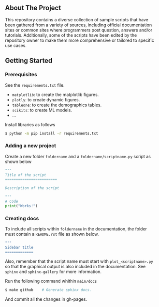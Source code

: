 ## About The Project

This repository contains a diverse collection of sample scripts that have been 
gathered from a variety of sources, including official documentation sites or 
common sites where programmers post question, answers and/or tutorials. Additionally, 
some of the scripts have been edited by the repository owner to make them more 
comprehensive or tailored to specific use cases.

## Getting Started

### Prerequisites

See the `requirements.txt` file.

* `matplotlib`: to create the matplotlib figures.
* `plotly`: to create dynamic figures.
* `tableone`: to create the demographics tables.
* `scikits`: to create ML models.
* ...

Install libraries as follows

```sh
$ python -m pip install -r requirements.txt
```

### Adding a new project

Create a new folder `foldername` and a `foldername/scriptname.py` script as shown below

```python
"""
Title of the script
========================

Description of the script

"""
# Code
print("Works!")
```


### Creating docs

To include all scripts within `foldername` in the documentation, the 
folder must contain a `README.rst` file as shown below.
 
 ```sh
"""
Sidebar title
=============

```
 
Also, remember that the script name must start with `plot_<scriptname>.py` 
so that the graphical output is also included in the documentation. See 
`sphinx` and `sphinx-gallery`  for more information.


Run the following command whithin `main/docs`

```sh
$ make github    # Generate sphinx docs.
```

And commit all the changes in gh-pages.
